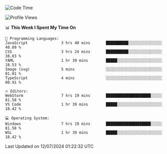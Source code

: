 <!--START_SECTION:waka-->
![Code Time](http://img.shields.io/badge/Code%20Time-673%20hrs%2030%20mins-blue)

![Profile Views](http://img.shields.io/badge/Profile%20Views-3-blue)

📊 **This Week I Spent My Time On** 

```text
💬 Programming Languages: 
JavaScript               3 hrs 40 mins       ██████████░░░░░░░░░░░░░░░   40.89 % 
CSS                      3 hrs 24 mins       ██████████░░░░░░░░░░░░░░░   38.03 % 
YAML                     1 hr 39 mins        █████░░░░░░░░░░░░░░░░░░░░   18.53 % 
Image (svg)              5 mins              ░░░░░░░░░░░░░░░░░░░░░░░░░   01.01 % 
TypeScript               4 mins              ░░░░░░░░░░░░░░░░░░░░░░░░░   00.91 % 

🔥 Editors: 
WebStorm                 7 hrs 19 mins       ████████████████████░░░░░   81.58 % 
VS Code                  1 hr 39 mins        █████░░░░░░░░░░░░░░░░░░░░   18.42 % 

💻 Operating System: 
Windows                  7 hrs 19 mins       ████████████████████░░░░░   81.58 % 
WSL                      1 hr 39 mins        █████░░░░░░░░░░░░░░░░░░░░   18.42 % 
```


 Last Updated on 12/07/2024 01:22:32 UTC
<!--END_SECTION:waka-->
